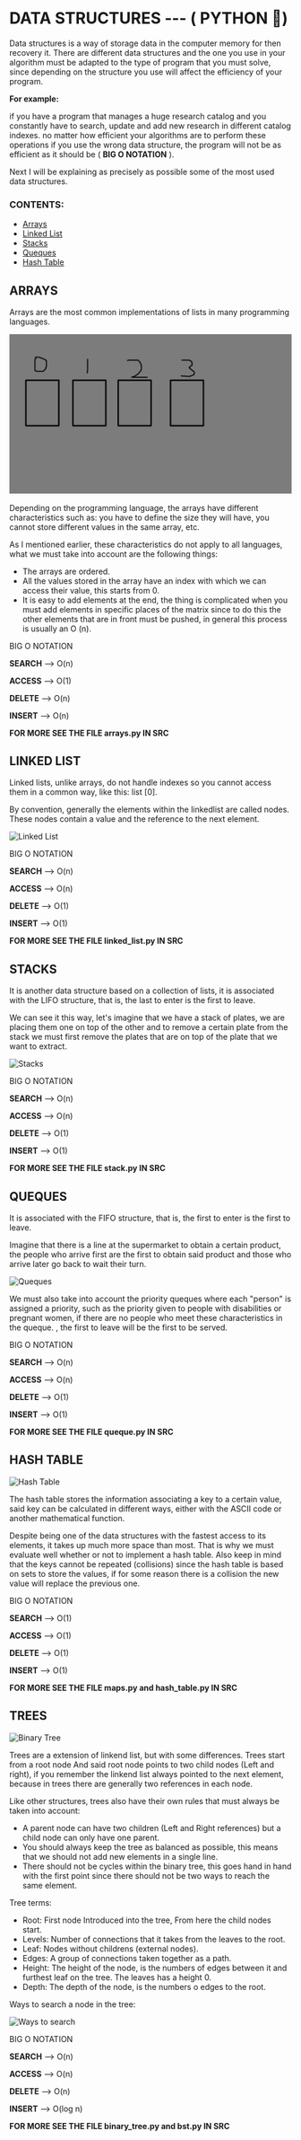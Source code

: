 # DATA STRUCTURES --- ( PYTHON 🐍)

Data structures is a way of storage data in the computer memory for then recovery it. There are different data structures and the one you use in your algorithm must be adapted to the type of program that you must solve, since depending on the structure you use will affect the efficiency of your program.


**For example:** 

if you have a program that manages a huge research catalog and you constantly have to search, update and add new research in different catalog indexes. no matter how efficient your algorithms are to perform these operations if you use the wrong data structure, the program will not be as efficient as it should be ( **BIG O NOTATION** ).


Next I will be explaining as precisely as possible some of the most used data structures.


### CONTENTS:

* [Arrays](#arrays)
* [Linked List](#linked-list)
* [Stacks](#stacks)
* [Queques](#queques)
* [Hash Table](#hash-table)



## ARRAYS

Arrays are the most common implementations of lists in many programming languages.


![arrays](./screenshots/arrays.png)


Depending on the programming language, the arrays have different characteristics such as: you have to define the size they will have, you cannot store different values in the same array, etc.

As I mentioned earlier, these characteristics do not apply to all languages, what we must take into account are the following things:

* The arrays are ordered.
* All the values stored in the array have an index with which we can access their value, this starts from 0.
* It is easy to add elements at the end, the thing is complicated when you must add elements in specific places of the matrix since to do this the other elements that are in front must be pushed, in general this process is usually an O (n).


BIG O NOTATION

**SEARCH** --> O(n)

**ACCESS** --> O(1)

**DELETE** --> O(n)

**INSERT** --> O(n)


**FOR MORE SEE THE FILE arrays.py IN SRC**



## LINKED LIST

Linked lists, unlike arrays, do not handle indexes so you cannot access them in a common way, like this: list [0].

By convention, generally the elements within the linkedlist are called nodes. These nodes contain a value and the reference to the next element.


![Linked List](https://i1.faceprep.in/Companies-1/types-of-linked-list.png)



BIG O NOTATION

**SEARCH** --> O(n)

**ACCESS** --> O(n)

**DELETE** --> O(1)

**INSERT** --> O(1)


**FOR MORE SEE THE FILE linked_list.py IN SRC**



## STACKS

It is another data structure based on a collection of lists, it is associated with the LIFO structure, that is, the last to enter is the first to leave.

We can see it this way, let's imagine that we have a stack of plates, we are placing them one on top of the other and to remove a certain plate from the stack we must first remove the plates that are on top of the plate that we want to extract.


![Stacks](https://res.cloudinary.com/practicaldev/image/fetch/s--s1Qbl8Gf--/c_limit%2Cf_auto%2Cfl_progressive%2Cq_auto%2Cw_880/https://thepracticaldev.s3.amazonaws.com/i/mwcwre09s12vqa3gvl7a.png)



BIG O NOTATION

**SEARCH** --> O(n)

**ACCESS** --> O(n)

**DELETE** --> O(1)

**INSERT** --> O(1)


**FOR MORE SEE THE FILE stack.py IN SRC**



## QUEQUES

It is associated with the FIFO structure, that is, the first to enter is the first to leave.

Imagine that there is a line at the supermarket to obtain a certain product, the people who arrive first are the first to obtain said product and those who arrive later go back to wait their turn.


![Queques](https://media.geeksforgeeks.org/wp-content/cdn-uploads/gq/2014/02/Queue.png)

We must also take into account the priority queques where each "person" is assigned a priority, such as the priority given to people with disabilities or pregnant women, if there are no people who meet these characteristics in the queque. , the first to leave will be the first to be served.

BIG O NOTATION

**SEARCH** --> O(n)

**ACCESS** --> O(n)

**DELETE** --> O(1)

**INSERT** --> O(1)


**FOR MORE SEE THE FILE queque.py IN SRC**



## HASH TABLE


![Hash Table](https://upload.wikimedia.org/wikipedia/commons/thumb/7/7d/Hash_table_3_1_1_0_1_0_0_SP.svg/1920px-Hash_table_3_1_1_0_1_0_0_SP.svg.png)


The hash table stores the information associating a key to a certain value, said key can be calculated in different ways, either with the ASCII code or another mathematical function.

Despite being one of the data structures with the fastest access to its elements, it takes up much more space than most. That is why we must evaluate well whether or not to implement a hash table. Also keep in mind that the keys cannot be repeated (collisions) since the hash table is based on sets to store the values, if for some reason there is a collision the new value will replace the previous one.


BIG O NOTATION

**SEARCH** --> O(1)

**ACCESS** --> O(1)

**DELETE** --> O(1)

**INSERT** --> O(1)


**FOR MORE SEE THE FILE maps.py and hash_table.py IN SRC**



## TREES


![Binary Tree](https://austingwalters.com/wp-content/uploads/2014/10/binary-tree-1.png)


Trees are a extension of linkend list, but with some differences. Trees start from a root node 
And said root node points to two child nodes (Left and right), if you remember the linkend list always pointed to the next element, because in trees there are generally two references in each node. 

Like other structures, trees also have their own rules that must always be taken into account:

* A parent node can have two children (Left and Right references) but a child node can only have one parent.
* You should always keep the tree as balanced as possible, this means that we should not add new elements in a single line.
* There should not be cycles within the binary tree, this goes hand in hand with the first point since there should not be two ways to reach the same element.


Tree terms:

* Root: First node Introduced into the tree, From here the child nodes start.
* Levels: Number of connections that it takes from the leaves to the root.
* Leaf: Nodes without childrens (external nodes).
* Edges: A group of connections taken together as a path.
* Height: The height of the node, is the numbers of edges between it and furthest leaf on the tree. The leaves has a height 0.
* Depth: The depth of the node, is the numbers o edges to the root.


Ways to search a node in the tree:


![Ways to search](https://image.slidesharecdn.com/rbolesbinarios-100524143730-phpapp02/95/rboles-binarios-28-728.jpg?cb=1274711920)



BIG O NOTATION

**SEARCH** --> O(n)

**ACCESS** --> O(n)

**DELETE** --> O(n)

**INSERT** --> O(log n)


**FOR MORE SEE THE FILE binary_tree.py and bst.py IN SRC**
